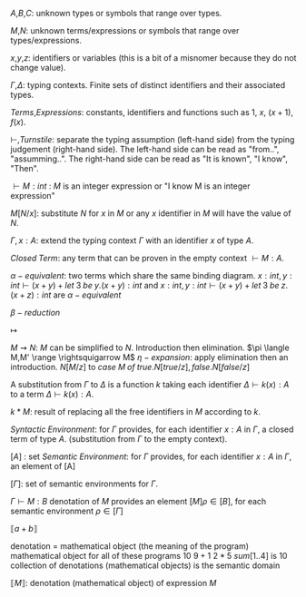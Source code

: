 $A$,$B$,$C$: unknown types or symbols that range over types.

$M$,$N$: unknown terms/expressions or symbols that range over types/expressions.

$x$,$y$,$z$: identifiers or variables (this is a bit of a misnomer because they do not change value).

$\Gamma$,$\Delta$: typing contexts. Finite sets of distinct identifiers and their associated types.

$Terms$,$Expressions$: constants, identifiers and functions such as $1$, $x$, $(x+1)$, $f(x)$.

$\vdash$,$Turnstile$: separate the typing assumption (left-hand side) from the typing judgement (right-hand side).
The left-hand side can be read as "from..", "assumming..". The right-hand side can be read as "It is known", "I know", "Then".

$\vdash M : int$ : $M$ is an integer expression or "I know M is an integer expression"

$M[N/x]$: substitute $N$ for $x$ in $M$ or any $x$ identifier in $M$ will have the value of $N$.

$\Gamma,x : A$: extend the typing context $\Gamma$ with an identifier $x$ of type $A$.

$Closed \; Term$: any term that can be proven in the empty context $\vdash M : A$.

$\alpha -equivalent$: two terms which share the same binding diagram.
$x : int, y : int \vdash (x+y) + let \; 3 \; be \; y. (x+y) : int$ and
$x : int, y : int \vdash (x+y) + let \; 3 \; be \; z. (x+z) : int$ are $\alpha -equivalent$

$\beta -reduction$

$\mapsto$

$M \rightsquigarrow N$: $M$ can be simplified to $N$. Introduction then elimination.
  $\pi \langle M,M' \range \rightsquigarrow M$
$\eta -expansion$: apply elimination then an introduction.
  $N[M/z]$ to $case \; M \; of \; {true. N[true/z],false. N[false/z]}$

A substitution from $\Gamma$ to $\Delta$ is a function $k$
taking each identifier $\Delta \vdash k(x) : A$ to a term
$\Delta \vdash k(x): A$.

$k*M$: result of replacing all the free identifiers in $M$ according to $k$.

$Syntactic \; Environment$: for $\Gamma$ provides,
for each identifier $x : A$ in $\Gamma$,
a closed term of type $A$.
(substitution from $\Gamma$ to the empty context).

$[A]$ : set
$Semantic \; Environment$: for $\Gamma$ provides, for each identifier
$x : A$ in $\Gamma$, an element of [A]

$[ \Gamma ]$: set of semantic environments for $\Gamma$.

$\Gamma \vdash M : B$
denotation of $M$ provides an element $[M]\rho \in [B]$,
for each semantic environment $\rho \in [ \Gamma ]$

$\llbracket a+b\rrbracket$

denotation = mathematical object (the meaning of the program)
mathematical object for all of these programs $10$ $9+1$ $2*5$ $sum [1..4]$
is $10$
collection of denotations (mathematical objects) is the semantic domain

$\llbracket M \rrbracket$: denotation (mathematical object) of expression $M$
